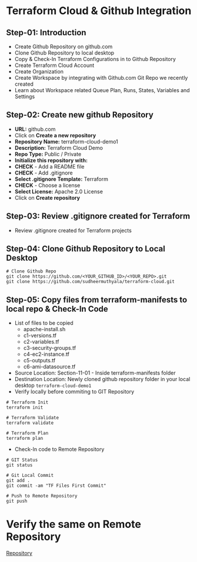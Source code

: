 # Terraform Cloud & Github Integration

## Step-01: Introduction
- Create Github Repository on github.com
- Clone Github Repository to local desktop
- Copy & Check-In Terraform Configurations in to Github Repository
- Create Terraform Cloud Account
- Create Organization
- Create Workspace by integrating with Github.com Git Repo we recently created
- Learn about Workspace related Queue Plan, Runs, States, Variables and Settings


## Step-02: Create new github Repository
- **URL:** github.com
- Click on **Create a new repository**
- **Repository Name:** terraform-cloud-demo1
- **Description:** Terraform Cloud Demo 
- **Repo Type:** Public / Private
- **Initialize this repository with:**
- **CHECK** - Add a README file
- **CHECK** - Add .gitignore 
- **Select .gitignore Template:** Terraform
- **CHECK** - Choose a license
- **Select License:** Apache 2.0 License
- Click on **Create repository**

## Step-03: Review .gitignore created for Terraform
- Review .gitignore created for Terraform projects

## Step-04: Clone Github Repository to Local Desktop
```t
# Clone Github Repo
git clone https://github.com/<YOUR_GITHUB_ID>/<YOUR_REPO>.git
git clone https://github.com/sudheermuthyala/terraform-cloud.git
```

## Step-05: Copy files from terraform-manifests to local repo & Check-In Code
- List of files to be copied
  - apache-install.sh
  - c1-versions.tf
  - c2-variables.tf
  - c3-security-groups.tf
  - c4-ec2-instance.tf
  - c5-outputs.tf
  - c6-ami-datasource.tf
- Source Location: Section-11-01 - Inside terraform-manifests folder
- Destination Location: Newly cloned github repository folder in your local desktop `terraform-cloud-demo1`
- Verify locally before commiting to GIT Repository
```t
# Terraform Init
terraform init

# Terraform Validate
terraform validate

# Terraform Plan
terraform plan
```
- Check-In code to Remote Repository
```t
# GIT Status
git status

# Git Local Commit
git add .
git commit -am "TF Files First Commit"

# Push to Remote Repository
git push
```
# Verify the same on Remote Repository
[Repository](https://github.com/sudheermuthyala/terraform-cloud)
```

